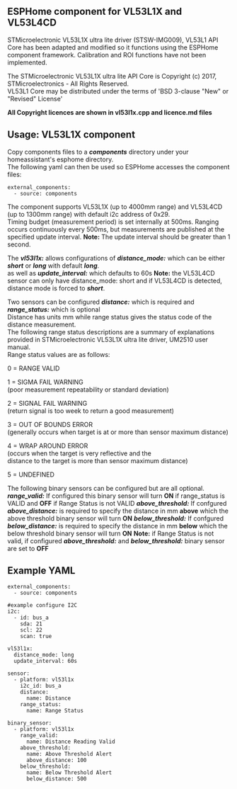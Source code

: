 
## ESPHome component for VL53L1X and VL53L4CD
STMicroelectronic VL53L1X ultra lite driver (STSW-IMG009), VL53L1 API Core
has been adapted and modified so it functions using the ESPHome component framework.
Calibration and ROI functions have not been implemented.<BR>

The STMicroelectronic VL53L1X ultra lite API Core is
Copyright (c) 2017, STMicroelectronics - All Rights Reserved.<BR>
VL53L1 Core may be distributed under the terms of 'BSD 3-clause "New" or "Revised" License'

**All Copyright licences are shown in vl53l1x.cpp and licence.md files**

## Usage: VL53L1X component
Copy components files to a ***components*** directory under your homeassistant's esphome directory.<BR>
The following yaml can then be used so ESPHome accesses the component files:
```
external_components:
  - source: components
```
The component supports VL53L1X (up to 4000mm range) and VL53L4CD (up to 1300mm range) with default i2c address of 0x29.<BR>
Timing budget (measurement period) is set internally at 500ms. Ranging occurs continuously every 500ms, but measurements are published at the specified update interval. **Note:** The update interval should be greater than 1 second.<BR>

The ***vl53l1x:*** allows configurations of ***distance_mode:*** which can be either ***short*** or ***long*** with default ***long***.<BR>
as well as ***update_interval:*** which defaults to 60s
**Note:** the VL53L4CD sensor can only have distance_mode: short and if VL53L4CD is detected, distance mode is forced to ***short***.<BR>

Two sensors can be configured ***distance:*** which is required and ***range_status:*** which is optional<BR>
Distance has units mm while range status gives the status code of the distance measurement.<BR>
The following range status descriptions are a summary of explanations provided in STMicroelectronic VL53L1X ultra lite driver, UM2510 user manual.<BR>
Range status values are as follows:<BR>

0 = RANGE VALID<BR>

1 = SIGMA FAIL WARNING<BR> 
(poor measurement repeatability or standard deviation)

2 = SIGNAL FAIL WARNING<BR> 
(return signal is too week to return a good measurement)

3 = OUT OF BOUNDS ERROR<BR> 
(generally occurs when target is at or more than sensor maximum distance)

4 = WRAP AROUND ERROR<BR> 
(occurs when the target is very reflective and the<BR> 
distance to the target is more than sensor maximum distance)<BR> 

5 = UNDEFINED<BR>

The following binary sensors can be configured but are all optional.
  ***range_valid:*** If configured this binary sensor will turn **ON** if range_status is VALID and **OFF** if Range Status is not VALID
  ***above_threshold:***  If confgured ***above_distance:*** is required to specify the distance in mm **above** which the above threshold binary sensor will turn **ON** 
  ***below_threshold:***  If confgured ***below_distance:*** is required to specify the distance in mm **below** which the below threshold binary sensor will turn **ON**
  **Note:** if Range Status is not valid, if configured ***above_threshold:*** and ***below_threshold:*** binary sensor are set to **OFF**

## Example YAML
```
external_components:
  - source: components

#example configure I2C
i2c:
  - id: bus_a 
    sda: 21
    scl: 22
    scan: true

vl53l1x:
  distance_mode: long
  update_interval: 60s

sensor:
  - platform: vl53l1x
    i2c_id: bus_a
    distance:
      name: Distance
    range_status:
      name: Range Status

binary_sensor:
  - platform: vl53l1x
    range_valid:
      name: Distance Reading Valid
    above_threshold: 
      name: Above Threshold Alert
      above_distance: 100
    below_threshold: 
      name: Below Threshold Alert
      below_distance: 500  
```